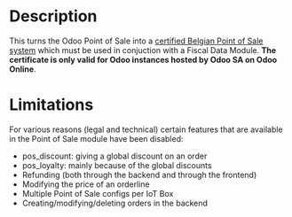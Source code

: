 # Description

This turns the Odoo Point of Sale into a [certified Belgian Point of Sale system](http://www.systemedecaisseenregistreuse.be/systemes-certifies) which must be used in conjuction with a Fiscal Data Module. **The certificate is only valid for Odoo instances hosted by Odoo SA on Odoo Online**.

# Limitations

For various reasons (legal and technical) certain features that are available in the Point of Sale module have been disabled:

* pos_discount: giving a global discount on an order
* pos_loyalty: mainly because of the global discounts
* Refunding (both through the backend and through the frontend)
* Modifying the price of an orderline
* Multiple Point of Sale configs per IoT Box
* Creating/modifying/deleting orders in the backend